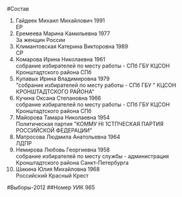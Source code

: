 #Состав
1. Гайдеек Михаил Михайлович 1991   
    ЕР
2. Еремеева Марина Камильевна 1977   
    За женщин России
3. Климантовская Катерина Викторовна 1989   
    СР
4. Комарова Ирина Николаевна 1961   
    собрание избирателей по месту работы - СПб ГБУ КЦСОН Кронштадтского района СПб
5. Купавых Ирина Владимировна 1979   
    "собрание избирателей по месту работы - СПб ГБУ " КЦСОН КРОНШТАДТСКОГО РАЙОНА"
6. Кучина Оксана Степановна 1966   
    собрание избирателей по месту работы - СПб ГБУ КЦСОН Кронштадтского района СПб
7. Майорова Тамара Николаевна 1954   
    Политическая партия "КОММУ HI 1СТПЧЕСКАЯ ПАРТИЯ РОССИЙСКОЙ ФЕДЕРАЦИИ"
8. Матросова Людмила Анатольевна 1964   
    ЛДПР
9. Немирова Любовь Георгиевна 1958   
    собрание избирателей по месту службы - администрация Кронштадтского района Санкт-Петербурга
10. Шикина Юлия Михайловна 1968   
    Российский Красный Крест

#Выборы-2012
##Номер УИК
965